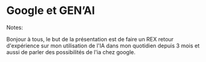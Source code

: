 <!-- .slide: class="first-slide" sfeir-level="2" sfeir-techno="200" -->

# **Google et GEN’AI**

Notes: 

Bonjour à tous, le but de la présentation est de faire un REX retour d'expérience sur mon utilisation de l'IA dans mon quotidien depuis 3 mois et aussi de parler des possibilités de l'ia chez google.